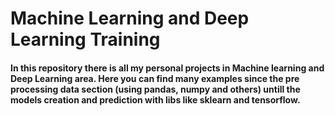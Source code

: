 # Machine Learning and Deep Learning Training

#### In this repository there is all my personal projects in Machine learning and Deep Learning area. Here you can find many examples since the pre processing data section  (using pandas, numpy and others) untill the models creation and prediction with libs like sklearn and tensorflow.
